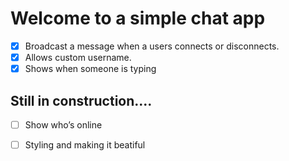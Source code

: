# Welcome to a simple chat app
- [x] Broadcast a message when a users connects or disconnects.
- [x] Allows custom username.
- [x] Shows when someone is typing

## Still in construction....
- [ ] Show who’s online
- [ ] Styling and making it beatiful 

